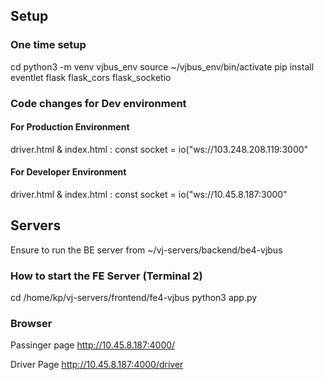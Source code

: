 
## Setup 

### One time setup

cd
python3 -m venv vjbus_env
source ~/vjbus_env/bin/activate
pip install eventlet flask flask_cors flask_socketio

### Code changes for Dev environment

#### For Production Environment 

driver.html & index.html : const socket = io("ws://103.248.208.119:3000"

#### For Developer Environment 
driver.html & index.html : const socket = io("ws://10.45.8.187:3000"

## Servers

Ensure to run the BE server from  ~/vj-servers/backend/be4-vjbus

### How to start the FE Server  (Terminal 2)

cd /home/kp/vj-servers/frontend/fe4-vjbus
python3 app.py 


### Browser

Passinger page
http://10.45.8.187:4000/

Driver Page
http://10.45.8.187:4000/driver
